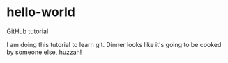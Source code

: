 # hello-world
GitHub tutorial

I am doing this tutorial to learn git.
Dinner looks like it's going to be cooked by someone else, huzzah!
